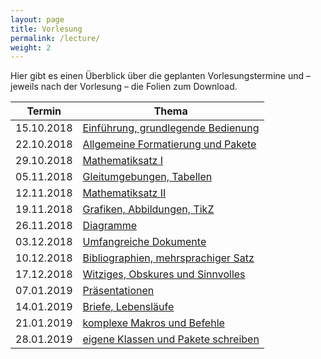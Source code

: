 ```yaml
---
layout: page
title: Vorlesung
permalink: /lecture/
weight: 2
---
```


Hier gibt es einen Überblick über die geplanten Vorlesungstermine und – jeweils nach der Vorlesung – die Folien zum Download.

Termin     | Thema
-----------|-----------------------------------------------------------------------
15.10.2018 | [Einführung, grundlegende Bedienung](./00_einfuehrung_grundlagen.pdf)
22.10.2018 | [Allgemeine Formatierung und Pakete](./01_formatierung_pakete.pdf)
29.10.2018 | [Mathematiksatz I](./02_mathesatz_i.pdf)
05.11.2018 | [Gleitumgebungen, Tabellen](./03_gleitumgebungen_tabellen.pdf)
12.11.2018 | [Mathematiksatz II](./04_mathesatz_ii.pdf)
19.11.2018 | [Grafiken, Abbildungen, TikZ](./05_grafiken_abbildungen_tikz.pdf)
26.11.2018 | [Diagramme](./06_diagramme.pdf)
03.12.2018 | [Umfangreiche Dokumente](./07_umfangreiche_dokumente.pdf)
10.12.2018 | [Bibliographien, mehrsprachiger Satz](./08_bibliografien_mehrsprachigkeit.pdf)
17.12.2018 | [Witziges, Obskures und Sinnvolles](./W_witziges_obskures.pdf)
07.01.2019 | [Präsentationen](./09_praesentationen.pdf)
14.01.2019 | [Briefe, Lebensläufe](./10_brief_lebenslauf.pdf)
21.01.2019 | [komplexe Makros und Befehle](./11_komplexe_makros.pdf)
28.01.2019 | [eigene Klassen und Pakete schreiben](./12_eigene_klassen.pdf)
